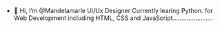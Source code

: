 - 👋 Hi, I’m @Mandelamarle Ui/Ux Designer 
Currently learing Python. for Web Development including HTML, CSS and JavaScript.......................

<!---
Mandelamarle/Mandelamarle is a ✨ special ✨ repository because its `README.md` (this file) appears on your GitHub profile.
You can click the Preview link to take a look at your changes..
---->
